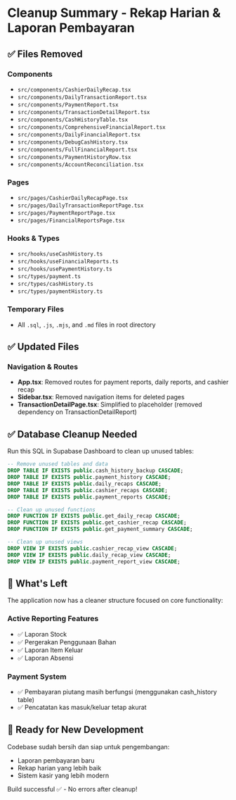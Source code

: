 # Cleanup Summary - Rekap Harian & Laporan Pembayaran

## ✅ Files Removed

### Components
- `src/components/CashierDailyRecap.tsx`
- `src/components/DailyTransactionReport.tsx`
- `src/components/PaymentReport.tsx`
- `src/components/TransactionDetailReport.tsx`
- `src/components/CashHistoryTable.tsx`
- `src/components/ComprehensiveFinancialReport.tsx`
- `src/components/DailyFinancialReport.tsx`
- `src/components/DebugCashHistory.tsx`
- `src/components/FullFinancialReport.tsx`
- `src/components/PaymentHistoryRow.tsx`
- `src/components/AccountReconciliation.tsx`

### Pages
- `src/pages/CashierDailyRecapPage.tsx`
- `src/pages/DailyTransactionReportPage.tsx`
- `src/pages/PaymentReportPage.tsx`
- `src/pages/FinancialReportsPage.tsx`

### Hooks & Types
- `src/hooks/useCashHistory.ts`
- `src/hooks/useFinancialReports.ts`
- `src/hooks/usePaymentHistory.ts`
- `src/types/payment.ts`
- `src/types/cashHistory.ts`
- `src/types/paymentHistory.ts`

### Temporary Files
- All `.sql`, `.js`, `.mjs`, and `.md` files in root directory

## ✅ Updated Files

### Navigation & Routes
- **App.tsx**: Removed routes for payment reports, daily reports, and cashier recap
- **Sidebar.tsx**: Removed navigation items for deleted pages
- **TransactionDetailPage.tsx**: Simplified to placeholder (removed dependency on TransactionDetailReport)

## ✅ Database Cleanup Needed

Run this SQL in Supabase Dashboard to clean up unused tables:

```sql
-- Remove unused tables and data
DROP TABLE IF EXISTS public.cash_history_backup CASCADE;
DROP TABLE IF EXISTS public.payment_history CASCADE;
DROP TABLE IF EXISTS public.daily_recaps CASCADE;
DROP TABLE IF EXISTS public.cashier_recaps CASCADE;
DROP TABLE IF EXISTS public.payment_reports CASCADE;

-- Clean up unused functions
DROP FUNCTION IF EXISTS public.get_daily_recap CASCADE;
DROP FUNCTION IF EXISTS public.get_cashier_recap CASCADE;
DROP FUNCTION IF EXISTS public.get_payment_summary CASCADE;

-- Clean up unused views
DROP VIEW IF EXISTS public.cashier_recap_view CASCADE;
DROP VIEW IF EXISTS public.daily_recap_view CASCADE;
DROP VIEW IF EXISTS public.payment_report_view CASCADE;
```

## 🎯 What's Left

The application now has a cleaner structure focused on core functionality:

### Active Reporting Features
- ✅ Laporan Stock
- ✅ Pergerakan Penggunaan Bahan  
- ✅ Laporan Item Keluar
- ✅ Laporan Absensi

### Payment System
- ✅ Pembayaran piutang masih berfungsi (menggunakan cash_history table)
- ✅ Pencatatan kas masuk/keluar tetap akurat

## 🚀 Ready for New Development

Codebase sudah bersih dan siap untuk pengembangan:
- Laporan pembayaran baru
- Rekap harian yang lebih baik
- Sistem kasir yang lebih modern

Build successful ✅ - No errors after cleanup!